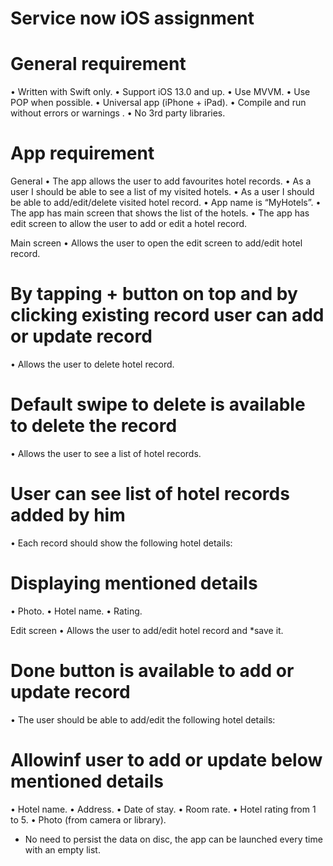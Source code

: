 # Service now iOS assignment

# General requirement
• Written with Swift only.
• Support iOS 13.0 and up.
• Use MVVM.
• Use POP when possible.
• Universal app (iPhone + iPad).
• Compile and run without errors or warnings . • No 3rd party libraries.

# App requirement
General
• The app allows the user to add favourites hotel records. 
• As a user I should be able to see a list of my visited hotels.
• As a user I should be able to add/edit/delete visited hotel record.
• App name is “MyHotels”.
• The app has main screen that shows the list of the hotels.
• The app has edit screen to allow the user to add or edit a hotel record.

Main screen
• Allows the user to open the edit screen to add/edit hotel record. 
# By tapping + button on top and by clicking existing record user can add or update record
• Allows the user to delete hotel record. 
# Default swipe to delete is available to delete the record
• Allows the user to see a list of hotel records. 
# User can see list of hotel records added by him
• Each record should show the following hotel details: 
# Displaying mentioned details
• Photo.
• Hotel name. • Rating.

Edit screen
• Allows the user to add/edit hotel record and *save it.
# Done button is available to add or update record
• The user should be able to add/edit the following hotel details:
# Allowinf user to add or update below mentioned details
• Hotel name. • Address.
• Date of stay. • Room rate.
• Hotel rating from 1 to 5.
• Photo (from camera or library).
* No need to persist the data on disc, the app can be launched every time with an empty list.

